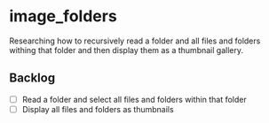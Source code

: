 # image_folders
Researching how to recursively read a folder and all files and folders withing that folder 
and then display them as a thumbnail gallery. 

## Backlog
* [ ] Read a folder and select all files and folders within that folder
* [ ] Display all files and folders as thumbnails